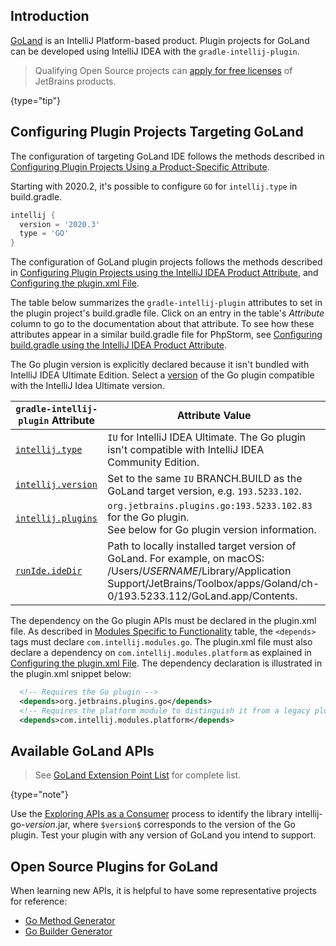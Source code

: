 [//]: # (title: GoLand Plugin Development)

<!-- Copyright 2000-2020 JetBrains s.r.o. and other contributors. Use of this source code is governed by the Apache 2.0 license that can be found in the LICENSE file. -->

## Introduction
[GoLand](https://www.jetbrains.com/go/) is an IntelliJ Platform-based product.
Plugin projects for GoLand can be developed using IntelliJ IDEA with the `gradle-intellij-plugin`.

 >  Qualifying Open Source projects can [apply for free licenses](https://www.jetbrains.com/community/opensource/) of JetBrains products.
 >
 {type="tip"}

## Configuring Plugin Projects Targeting GoLand

<tabs>

<tab title="GoLand IDE">

The configuration of targeting GoLand IDE follows the methods described in [Configuring Plugin Projects Using a Product-Specific Attribute](dev_alternate_products.md#configuring-plugin-projects-using-a-product-specific-attribute).

Starting with 2020.2, it's possible to configure `GO` for `intellij.type` in <path>build.gradle</path>.


```groovy
intellij {
  version = '2020.3'
  type = 'GO'
}
```

</tab>

<tab title="Using Plugin">

The configuration of GoLand plugin projects follows the methods described in [Configuring Plugin Projects using the IntelliJ IDEA Product Attribute](dev_alternate_products.md#configuring-plugin-projects-using-the-intellij-idea-product-attribute), and [Configuring the plugin.xml File](dev_alternate_products.md#configuring-pluginxml).

The table below summarizes the `gradle-intellij-plugin` attributes to set in the plugin project's <path>build.gradle</path> file.
Click on an entry in the table's *Attribute* column to go to the documentation about that attribute.
To see how these attributes appear in a similar <path>build.gradle</path> file for PhpStorm, see [Configuring build.gradle using the IntelliJ IDEA Product Attribute](dev_alternate_products.md#configuring-buildgradle-using-the-intellij-idea-product-attribute).

The Go plugin version is explicitly declared because it isn't bundled with IntelliJ IDEA Ultimate Edition.
Select a [version](https://plugins.jetbrains.com/plugin/9568-go/versions) of the Go plugin compatible with the IntelliJ Idea Ultimate version.

| `gradle-intellij-plugin` Attribute | Attribute Value                                                                                                                                                                                                |
|------------------------------------|----------------------------------------------------------------------------------------------------------------------------------------------------------------------------------------------------------------|
| [`intellij.type`][properties]      | `IU` for IntelliJ IDEA Ultimate. The Go plugin isn't compatible with IntelliJ IDEA Community Edition.                                                                                                          |
| [`intellij.version`][properties]   | Set to the same `IU` BRANCH.BUILD as the GoLand target version, e.g. `193.5233.102`.                                                                                                                           |
| [`intellij.plugins`][properties]   | `org.jetbrains.plugins.go:193.5233.102.83` for the Go plugin.<br/>See below for Go plugin version information.                                                                                                 |
| [`runIde.ideDir`][dsl]             | Path to locally installed target version of GoLand. For example, on macOS:<br/><path>/Users/$USERNAME$/Library/Application Support/JetBrains/Toolbox/apps/Goland/ch-0/193.5233.112/GoLand.app/Contents</path>. |

[properties]: https://github.com/JetBrains/gradle-intellij-plugin/blob/master/README.md#intellij-platform-properties
[dsl]: https://github.com/JetBrains/gradle-intellij-plugin/blob/master/README.md#running-dsl

</tab>

</tabs>

The dependency on the Go plugin APIs must be declared in the <path>plugin.xml</path> file.
As described in [Modules Specific to Functionality](plugin_compatibility.md#modules-specific-to-functionality) table, the `<depends>` tags must declare `com.intellij.modules.go`.
The <path>plugin.xml</path> file must also declare a dependency on `com.intellij.modules.platform` as explained in [Configuring the plugin.xml File](dev_alternate_products.md#configuring-pluginxml).
The dependency declaration is illustrated in the <path>plugin.xml</path> snippet below:

```xml
  <!-- Requires the Go plugin -->
  <depends>org.jetbrains.plugins.go</depends>
  <!-- Requires the platform module to distinguish it from a legacy plugin -->
  <depends>com.intellij.modules.platform</depends>
```

## Available GoLand APIs

 > See [GoLand Extension Point List](goland_extension_point_list.md) for complete list.
 >
 {type="note"}

Use the [Exploring APIs as a Consumer](plugin_compatibility.md#exploring-apis-as-a-consumer) process to identify the library <path>intellij-go-$version$.jar</path>, where `$version$` corresponds to the version of the Go plugin.
Test your plugin with any version of GoLand you intend to support.

## Open Source Plugins for GoLand
When learning new APIs, it is helpful to have some representative projects for reference:
* [Go Method Generator](https://github.com/pkondratev/Intellij-go-method-generator)
* [Go Builder Generator](https://github.com/OddCN/go-builder-generator-idea-plugin)

